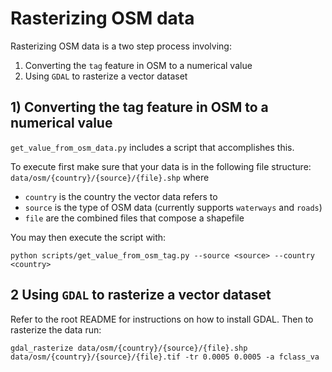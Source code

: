 # Rasterizing OSM data

Rasterizing OSM data is a two step process involving:
1. Converting the `tag` feature in OSM to a numerical value
2. Using `GDAL` to rasterize a vector dataset

## 1) Converting the tag feature in OSM to a numerical value

`get_value_from_osm_data.py` includes a script that accomplishes this.

To execute first make sure that your data is in the following file structure:
`data/osm/{country}/{source}/{file}.shp`
where
- `country` is the country the vector data refers to
- `source` is the type of OSM data (currently supports `waterways` and `roads`)
- `file` are the combined files that compose a shapefile 

You may then execute the script with:

```
python scripts/get_value_from_osm_tag.py --source <source> --country <country>
```

## 2 Using `GDAL` to rasterize a vector dataset

Refer to the root README for instructions on how to install GDAL. Then to rasterize the data run:

```
gdal_rasterize data/osm/{country}/{source}/{file}.shp data/osm/{country}/{source}/{file}.tif -tr 0.0005 0.0005 -a fclass_va
```